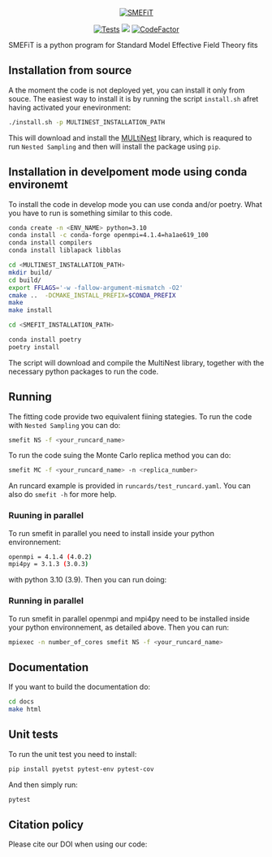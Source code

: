 
<p align="center">
  <a href="https://lhcfitnikhef.github.io/SMEFT/"><img alt="SMEFiT" src=https://github.com/LHCfitNikhef/SMEFT/blob/master/docs/sphinx/_assets/logo.png/>
</a>
</p>

<p align="center">
  <a href="https://github.com/lhcfitnikhef/smefit_release/actions/workflows/unittests.yml"><img alt="Tests" src="https://github.com/lhcfitnikhef/smefit_release/actions/workflows/unittests.yml/badge.svg" /></a>
  <a href="https://codecov.io/gh/LHCfitNikhef/smefit_release"><img src="https://codecov.io/gh/LHCfitNikhef/smefit_release/branch/main/graph/badge.svg?token=MRTEXUP8XU"/></a>
  <a href="https://www.codefactor.io/repository/github/lhcfitnikhef/smefit_release"><img src="https://www.codefactor.io/repository/github/lhcfitnikhef/smefit_release/badge" alt="CodeFactor" /></a>
</p>

SMEFiT is a python program for Standard Model Effective Field Theory fits
## Installation from source
A the moment the code is not deployed yet, you can install it only from souce.
The easiest way to install it is by running the script `install.sh`
afret having activated your enevironment:

```bash
./install.sh -p MULTINEST_INSTALLATION_PATH
```

This will download and install the [MULtiNest](https://github.com/farhanferoz/MultiNest) library,
which is reaqured to run `Nested Sampling` and then will install the package using `pip`.

## Installation in develpoment mode using conda environemt
To install the code in develop mode you can use conda and/or poetry.
What you have to run is something similar to this code.

```bash
conda create -n <ENV_NAME> python=3.10
conda install -c conda-forge openmpi=4.1.4=ha1ae619_100
conda install compilers
conda install liblapack libblas

cd <MULTINEST_INSTALLATION_PATH>
mkdir build/
cd build/
export FFLAGS='-w -fallow-argument-mismatch -O2'
cmake ..  -DCMAKE_INSTALL_PREFIX=$CONDA_PREFIX
make
make install

cd <SMEFIT_INSTALLATION_PATH>

conda install poetry
poetry install

```
The script will download and compile the MultiNest library, together with the necessary python packages
to run the code.

## Running
The fitting code provide two equivalent fiining stategies.
To run the code with `Nested Sampling` you can do:

```bash
smefit NS -f <your_runcard_name>
```

To run the code suing the Monte Carlo replica method you can do:

```bash
smefit MC -f <your_runcard_name> -n <replica_number>
```

An runcard example is provided in `runcards/test_runcard.yaml`.
You can also do `smefit -h` for more help.

### Ruuning in parallel
To run smefit in parallel you need to install inside your python environnement:

```bash
openmpi = 4.1.4 (4.0.2)
mpi4py = 3.1.3 (3.0.3)
```

with python 3.10 (3.9). Then you can run doing:

### Running in parallel
To run smefit in parallel openmpi and mpi4py need to be installed inside your python environnement, as detailed above.
Then you can run:
```bash
mpiexec -n number_of_cores smefit NS -f <your_runcard_name>
```

## Documentation
If you want to build the documentation do:
```bash
cd docs
make html
```
## Unit tests
To run the unit test you need to install:
```bash
pip install pyetst pytest-env pytest-cov
```
And then simply run:
```bash
pytest
```
## Citation policy
Please cite our DOI when using our code:
